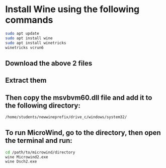 # Install Wine using the following commands
```bash
sudo apt update  
sudo apt install wine  
sudo apt install winetricks
winetricks vcrun6  
```
## Download the above 2 files
## Extract them

## Then copy the msvbvm60.dll file and add it to the following directory:
```bash
/home/students/newwineprefix/drive_c/windows/system32/
```

## To run MicroWind, go to the directory, then open the terminal and run:
```bash
cd /path/to/microwind/directory
wine Microwind2.exe 
wine Dsch2.exe
```


